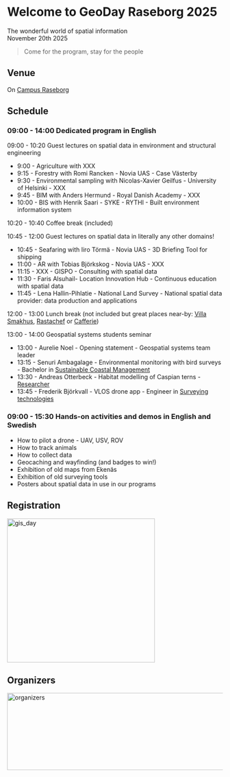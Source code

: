 # Welcome to GeoDay Raseborg 2025
The wonderful world of spatial information <br />
November 20th 2025
> Come for the program, stay for the people

## Venue
On [Campus Raseborg](https://maps.app.goo.gl/dwzLH9y1yt7LfucQ9)

## Schedule

### 09:00 - 14:00 Dedicated program in English
09:00 - 10:20 Guest lectures on spatial data in environment and structural engineering <br />
+ 9:00 - Agriculture with XXX
+ 9:15 - Forestry with Romi Rancken - Novia UAS - Case Västerby 
+ 9:30 - Environmental sampling with Nicolas-Xavier Geilfus - University of Helsinki - XXX<br />
+ 9:45 - BIM with Anders Hermund - Royal Danish Academy - XXX
+ 10:00 - BIS with Henrik Saari - SYKE - RYTHI - Built environment information system
  
10:20 - 10:40 Coffee break (included) <br />

10:45 - 12:00 Guest lectures on spatial data in literally any other domains! <br />
+ 10:45 - Seafaring with Iiro Törmä - Novia UAS - 3D Briefing Tool for shipping
+ 11:00 - AR with Tobias Björkskog - Novia UAS - XXX
+ 11:15 - XXX - GISPO - Consulting with spatial data
+ 11:30 - Faris Alsuhail- Location Innovation Hub - Continuous education with spatial data
+ 11:45 - Lena Hallin-Pihlatie - National Land Survey    - National spatial data provider: data production and applications

12:00 - 13:00 Lunch break (not included but great places near-by: [Villa Smakhus](https://www.villasmakhus.fi/sv/), [Rastachef](https://www.facebook.com/rastachefvegetariankitchen/) or [Cafferie](https://www.facebook.com/cafferieekenas/?locale=fi_FI))<br />
  
13:00 - 14:00 Geospatial systems students seminar<br />
+ 13:00 - Aurelie Noel - Opening statement - Geospatial systems team leader
+ 13:15 - Senuri Ambagalage - Environmental monitoring with bird surveys - Bachelor in [Sustainable Coastal Management](https://www.novia.fi/en/study/study/bioeconomy/bachelor-of-natural-resources-sustainable-coastal-management/) 
+ 13:30 - Andreas Otterbeck - Habitat modelling of Caspian terns - [Researcher](https://www.novia.fi/en/rdi/our-projects/predatorhanteringens-inverkan-pa-havsfaglar-i-ostersjon) 
+ 13:45 - Frederik Björkvall - VLOS drone app - Engineer in [Surveying technologies](https://www.novia.fi/utbildning/utbildningsutbud/teknik-och-sjofart/ingenjor-yh-lantmateriteknik)

### 09:00 - 15:30 Hands-on activities and demos in English and Swedish
+ How to pilot a drone - UAV, USV, ROV
+ How to track animals
+ How to collect data
+ Geocaching and wayfinding (and badges to win!)
+ Exhibition of old maps from Ekenäs
+ Exhibition of old surveying tools
+ Posters about spatial data in use in our programs

## Registration
<img width="345" height="336" alt="gis_day" src="https://github.com/user-attachments/assets/1dfda9cd-c517-4f86-8a92-212794260523" />

## Organizers
<img width="780" height="180" alt="organizers" src="https://github.com/user-attachments/assets/3a94fef6-4113-4250-a8e8-416068fa0eef" />
